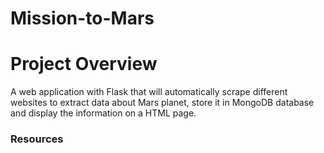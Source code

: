 # Mission-to-Mars

# Project Overview
A web application with Flask that will automatically scrape different websites to extract data about Mars planet, store it in MongoDB database and display the information on a HTML page.

### Resources
